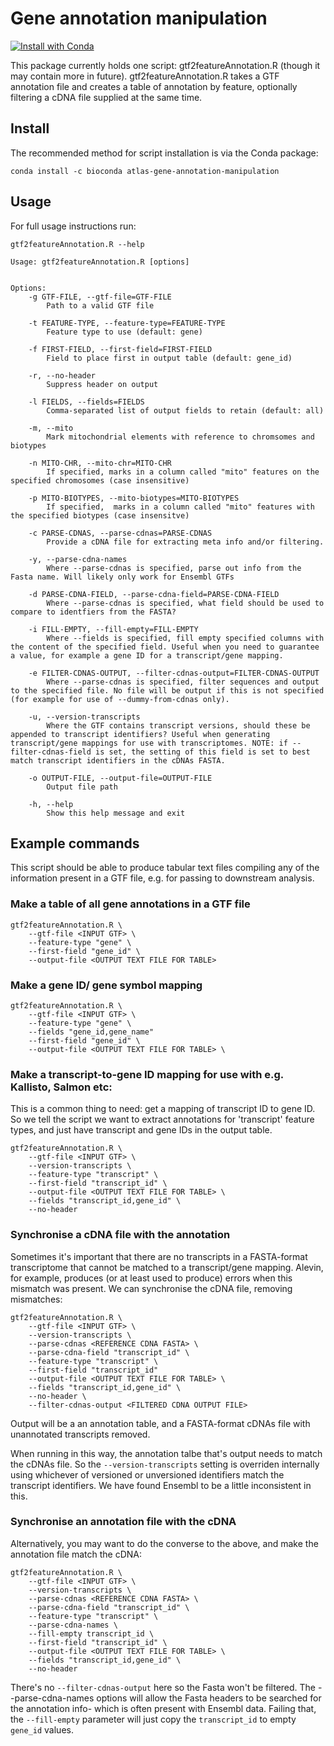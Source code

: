 # Gene annotation manipulation

[![Install with Conda](https://anaconda.org/bioconda/atlas-gene-annotation-manipulation/badges/installer/conda.svg)](https://anaconda.org/bioconda/atlas-gene-annotation-manipulation)

This package currently holds one script: gtf2featureAnnotation.R (though it may contain more in future). gtf2featureAnnotation.R takes a GTF annotation file and creates a table of annotation by feature, optionally filtering a cDNA file supplied at the same time. 

## Install

The recommended method for script installation is via the Conda package:

```
conda install -c bioconda atlas-gene-annotation-manipulation
```

## Usage

For full usage instructions run:


```
gtf2featureAnnotation.R --help
```

```
Usage: gtf2featureAnnotation.R [options]


Options:
    -g GTF-FILE, --gtf-file=GTF-FILE
        Path to a valid GTF file

    -t FEATURE-TYPE, --feature-type=FEATURE-TYPE
        Feature type to use (default: gene)

    -f FIRST-FIELD, --first-field=FIRST-FIELD
        Field to place first in output table (default: gene_id)

    -r, --no-header
        Suppress header on output

    -l FIELDS, --fields=FIELDS
        Comma-separated list of output fields to retain (default: all)

    -m, --mito
        Mark mitochondrial elements with reference to chromsomes and biotypes

    -n MITO-CHR, --mito-chr=MITO-CHR
        If specified, marks in a column called "mito" features on the specified chromosomes (case insensitive)

    -p MITO-BIOTYPES, --mito-biotypes=MITO-BIOTYPES
        If specified,  marks in a column called "mito" features with the specified biotypes (case insensitve)

    -c PARSE-CDNAS, --parse-cdnas=PARSE-CDNAS
        Provide a cDNA file for extracting meta info and/or filtering.

    -y, --parse-cdna-names
        Where --parse-cdnas is specified, parse out info from the Fasta name. Will likely only work for Ensembl GTFs

    -d PARSE-CDNA-FIELD, --parse-cdna-field=PARSE-CDNA-FIELD
        Where --parse-cdnas is specified, what field should be used to compare to identfiers from the FASTA?

    -i FILL-EMPTY, --fill-empty=FILL-EMPTY
        Where --fields is specified, fill empty specified columns with the content of the specified field. Useful when you need to guarantee a value, for example a gene ID for a transcript/gene mapping. 

    -e FILTER-CDNAS-OUTPUT, --filter-cdnas-output=FILTER-CDNAS-OUTPUT
        Where --parse-cdnas is specified, filter sequences and output to the specified file. No file will be output if this is not specified (for example for use of --dummy-from-cdnas only).

    -u, --version-transcripts
        Where the GTF contains transcript versions, should these be appended to transcript identifiers? Useful when generating transcript/gene mappings for use with transcriptomes. NOTE: if --filter-cdnas-field is set, the setting of this field is set to best match transcript identifiers in the cDNAs FASTA.

    -o OUTPUT-FILE, --output-file=OUTPUT-FILE
        Output file path

    -h, --help
        Show this help message and exit
```

## Example commands

This script should be able to produce tabular text files compiling any of the information present in a GTF file, e.g. for passing to downstream analysis.

### Make a table of all gene annotations in a GTF file

```
gtf2featureAnnotation.R \
    --gtf-file <INPUT GTF> \
    --feature-type "gene" \
    --first-field "gene_id" \
    --output-file <OUTPUT TEXT FILE FOR TABLE>
```

### Make a gene ID/ gene symbol mapping

```
gtf2featureAnnotation.R \
    --gtf-file <INPUT GTF> \
    --feature-type "gene" \
    --fields "gene_id,gene_name"
    --first-field "gene_id" \
    --output-file <OUTPUT TEXT FILE FOR TABLE> \
```

### Make a transcript-to-gene ID mapping for use with e.g. Kallisto, Salmon etc:

This is a common thing to need: get a mapping of transcript ID to gene ID. So we tell the script we want to extract annotations for 'transcript' feature types, and just have transcript and gene IDs in the output table.

```
gtf2featureAnnotation.R \
    --gtf-file <INPUT GTF> \
    --version-transcripts \
    --feature-type "transcript" \
    --first-field "transcript_id" \
    --output-file <OUTPUT TEXT FILE FOR TABLE> \
    --fields "transcript_id,gene_id" \
    --no-header
```

### Synchronise a cDNA file with the annotation

Sometimes it's important that there are no transcripts in a FASTA-format transcriptome that cannot be matched to a transcript/gene mapping. Alevin, for example, produces (or at least used to produce) errors when this mismatch was present. We can synchronise the cDNA file, removing mismatches:

```
gtf2featureAnnotation.R \
    --gtf-file <INPUT GTF> \
    --version-transcripts \
    --parse-cdnas <REFERENCE CDNA FASTA> \
    --parse-cdna-field "transcript_id" \
    --feature-type "transcript" \
    --first-field "transcript_id" 
    --output-file <OUTPUT TEXT FILE FOR TABLE> \
    --fields "transcript_id,gene_id" \
    --no-header \
    --filter-cdnas-output <FILTERED CDNA OUTPUT FILE>
```

Output will be a an annotation table, and a FASTA-format cDNAs file with unannotated transcripts removed.

When running in this way, the annotation talbe that's output needs to match the cDNAs file. So the `--version-transcripts` setting is overriden internally using whichever of versioned or unversioned identifiers match the transcript identifiers. We have found Ensembl to be a little inconsistent in this.

### Synchronise an annotation file with the cDNA

Alternatively, you may want to do the converse to the above, and make the annotation file match the cDNA:

```
gtf2featureAnnotation.R \
    --gtf-file <INPUT GTF> \
    --version-transcripts \
    --parse-cdnas <REFERENCE CDNA FASTA> \
    --parse-cdna-field "transcript_id" \
    --feature-type "transcript" \
    --parse-cdna-names \
    --fill-empty transcript_id \
    --first-field "transcript_id" \
    --output-file <OUTPUT TEXT FILE FOR TABLE> \
    --fields "transcript_id,gene_id" \
    --no-header
```

There's no `--filter-cdnas-output` here so the Fasta won't be filtered. The --parse-cdna-names options will allow the Fasta headers to be searched for the annotation info- which is often present with Ensembl data. Failing that, the `--fill-empty` parameter will just copy the `transcript_id` to empty `gene_id` values. 

